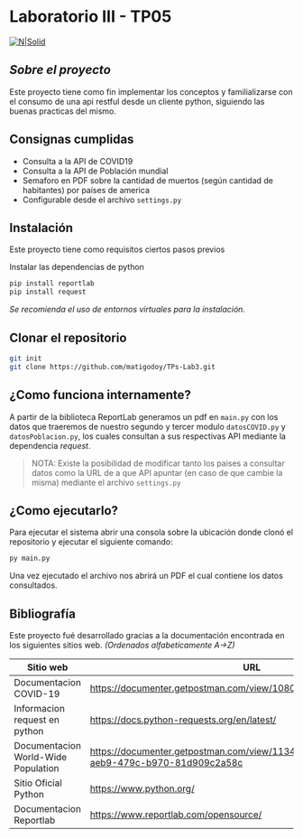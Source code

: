 # Laboratorio III - TP05

[![N|Solid](https://www.ubp.edu.ar/wp-content/themes/ubp-pmkt/img/logo-ubp.png)](https://www.ubp.edu.ar/)

## _Sobre el proyecto_


Este proyecto tiene como fin implementar los conceptos y familializarse con el consumo de una api restful desde un cliente python, siguiendo las buenas practicas del mismo.

## Consignas cumplidas
- Consulta a la API de COVID19 
- Consulta a la API de Población mundial
- Semaforo en PDF sobre la cantidad de muertos (según cantidad de habitantes) por países de america
- Configurable desde el archivo `settings.py`

## Instalación

Este proyecto tiene como requisitos ciertos pasos previos

Instalar las dependencias de python 

```sh
pip install reportlab
pip install request
```

*Se recomienda el uso de entornos virtuales para la instalación.*

## Clonar el repositorio

```sh
git init
git clone https://github.com/matigodoy/TPs-Lab3.git
```

## ¿Como funciona internamente?

A partir de la biblioteca ReportLab generamos un pdf en `main.py` con los datos que traeremos de nuestro segundo y tercer modulo `datosCOVID.py` y `datosPoblacion.py`, los cuales consultan a sus respectivas API mediante la dependencia *request*.

>NOTA: Existe la posibilidad de modificar tanto los paises a consultar datos como la URL de a que API apuntar (en caso de que cambie la misma) mediante el archivo `settings.py` 

## ¿Como ejecutarlo?
Para ejecutar el sistema abrir una consola sobre la ubicación donde clonó el repositorio y ejecutar el siguiente comando:
```sh
py main.py
```
Una vez ejecutado el archivo nos abrirá un PDF el cual contiene los datos consultados.


   ## Bibliografía

Este proyecto fué desarrollado gracias a la documentación encontrada en los siguientes sitios web.
_(Ordenados alfabetícamente A->Z)_

| Sitio web | URL |
| ------ | ------ |
| Documentacion COVID-19 | https://documenter.getpostman.com/view/10808728/SzS8rjbc |
| Informacion request en python | https://docs.python-requests.org/en/latest/ |
| Documentacion World-Wide Population | https://documenter.getpostman.com/view/1134062/T1LJjU52#abee09ea-aeb9-479c-b970-81d909c2a58c |
| Sitio Oficial Python | https://www.python.org/ |
| Documentacion Reportlab | https://www.reportlab.com/opensource/ |

